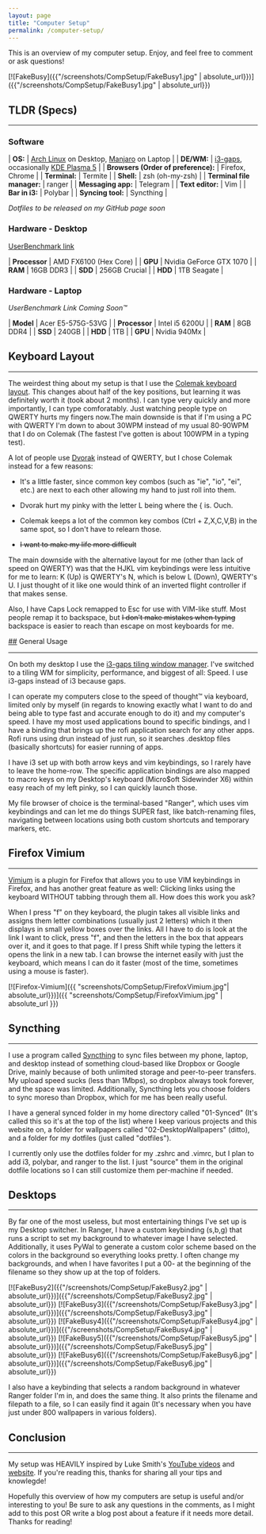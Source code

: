 ```yaml
---
layout: page
title: "Computer Setup"
permalink: /computer-setup/
---
```


This is an overview of my computer setup. Enjoy, and feel free to comment or ask questions!

[![FakeBusy]({{"/screenshots/CompSetup/FakeBusy1.jpg" | absolute_url}})]({{"/screenshots/CompSetup/FakeBusy1.jpg" | absolute_url}})

## TLDR (Specs)
* * *
### Software

| __OS:__ | [Arch Linux](https://www.archlinux.org/) on Desktop, [Manjaro](https://manjaro.org/) on Laptop |
| __DE/WM:__ | [i3-gaps](https://github.com/Airblader/i3), occasionally [KDE Plasma 5](https://www.kde.org/plasma-desktop) |
| __Browsers (Order of preference):__ | Firefox, Chrome |
| __Terminal:__ | Termite | 
| __Shell:__ | zsh (oh-my-zsh) | 
| __Terminal file manager:__ | ranger | 
| __Messaging app:__ | Telegram | 
| __Text editor:__ | Vim | 
| __Bar in i3:__ | Polybar | 
| __Syncing tool:__ | Syncthing |

*Dotfiles to be released on my GitHub page soon*

### Hardware - Desktop
[UserBenchmark link](https://www.userbenchmark.com/UserRun/3274789)

| __Processor__ | AMD FX6100 (Hex Core) |
| __GPU__ | Nvidia GeForce GTX 1070 |
| __RAM__ | 16GB DDR3 |
| __SDD__ | 256GB Crucial |
| __HDD__ | 1TB Seagate |

### Hardware - Laptop
*UserBenchmark Link Coming Soon&trade;*

| __Model__ | Acer E5-575G-53VG |
| __Processor__ | Intel i5 6200U |
| __RAM__ | 8GB DDR4 |
| __SSD__ | 240GB |
| __HDD__ | 1TB |
| __GPU__ | Nvidia 940Mx |


## Keyboard Layout
* * *
The weirdest thing about my setup is that I use the [Colemak keyboard layout](https://colemak.com/). This changes about half of the key positions, but learning it was definitely worth it (took about 2 months). I can type very quickly and more importantly, I can type comforatably. Just watching people type on QWERTY hurts my fingers now.The main downside is that if I'm using a PC with QWERTY I'm down to about 30WPM instead of my usual 80-90WPM that I do on Colemak (The fastest I've gotten is about 100WPM in a typing test). 

A lot of people use [Dvorak](https://www.dvorak-keyboard.com/) instead of QWERTY, but I chose Colemak instead for a few reasons:

* It's a little faster, since common key combos (such as "ie", "io", "ei", etc.) are next to each other allowing my hand to just roll into them.

* Dvorak hurt my pinky with the letter L being where the { is. Ouch.

* Colemak keeps a lot of the common key combos (Ctrl + Z,X,C,V,B) in the same spot, so I don't have to relearn those.

* ~~I want to make my life more difficult~~

The main downside with the alternative layout for me (other than lack of speed on QWERTY) was that the HJKL vim keybindings were less intuitive for me to learn: K (Up) is QWERTY's N, which is below L (Down), QWERTY's U. I just thought of it like one would think of an inverted flight controller if that makes sense.

Also, I have Caps Lock remapped to Esc for use with VIM-like stuff. Most people remap it to backspace, but ~~I don't make mistakes when typing~~ backspace is easier to reach than escape on most keyboards for me.

[##](##) General Usage
* * *

On both my desktop I use the [i3-gaps tiling window manager](https://github.com/Airblader/i3). I've switched to a tiling WM for simplicity, performance, and biggest of all: Speed. I use i3-gaps instead of i3 because gaps.

I can operate my computers close to the speed of thought&trade; via keyboard, limited only by myself (in regards to knowing exactly what I want to do and being able to type fast and accurate enough to do it) and my computer's speed. I have my most used applications bound to specific bindings, and I have a binding that brings up the rofi application search for any other apps. Rofi runs using drun instead of just run, so it searches .desktop files (basically shortcuts) for easier running of apps.

I have i3 set up with both arrow keys and vim keybindings, so I rarely have to leave the home-row. The specific application bindings are also mapped to macro keys on my Desktop's keyboard (Micro$oft Sidewinder X6) within easy reach of my left pinky, so I can quickly launch those.

My file browser of choice is the terminal-based "Ranger", which uses vim keybindings and can let me do things SUPER fast, like batch-renaming files, navigating between locations using both custom shortcuts and temporary markers, etc.

## Firefox Vimium
* * *

[Vimium](https://addons.mozilla.org/en-US/firefox/addon/vimium-ff/) is a plugin for Firefox that allows you to use VIM keybindings in Firefox, and has another great feature as well: Clicking links using the keyboard WITHOUT tabbing through them all. How does this work you ask?

When I press "f" on they keyboard, the plugin takes all visible links and assigns them letter combinations (usually just 2 letters) which it then displays in small yellow boxes over the links. All I have to do is look at the link I want to click, press "f", and then the letters in the box that appears over it, and it goes to that page. If I press Shift while typing the letters it opens the link in a new tab. I can browse the internet easily with just the keyboard, which means I can do it faster (most of the time, sometimes using a mouse is faster).

[![Firefox-Vimium]({{ "screenshots/CompSetup/FirefoxVimium.jpg"| absolute_url}})]({{ "screenshots/CompSetup/FirefoxVimium.jpg" | absolute_url }})

## Syncthing
* * *

I use a program called [Syncthing](https://syncthing.net/) to sync files between my phone, laptop, and desktop instead of something cloud-based like Dropbox or Google Drive, mainly because of both unlimited storage and peer-to-peer transfers. My upload speed sucks (less than 1Mbps), so dropbox always took forever, and the space was limited. Additionally, Syncthing lets you choose folders to sync moreso than Dropbox, which for me has been really useful.

I have a general synced folder in my home directory called "01-Synced" (It's called this so it's at the top of the list) where I keep various projects and this website on, a folder for wallpapers called "02-DesktopWallpapers" (ditto), and a folder for my dotfiles (just called "dotfiles").

I currently only use the dotfiles folder for my .zshrc and .vimrc, but I plan to add i3, polybar, and ranger to the list. I just "source" them in the original dotfile locations so I can still customize them per-machine if needed.

## Desktops
* * *

By far one of the most useless, but most entertaining things I've set up is my Desktop switcher. In Ranger, I have a custom keybinding (s,b,g) that runs a script to set my background to whatever image I have selected. Additionally, it uses PyWal to generate a custom color scheme based on the colors in the background so everything looks pretty. I often change my backgrounds, and when I have favorites I put a 00- at the beginning of the filename so they show up at the top of folders.

[![FakeBusy2]({{"/screenshots/CompSetup/FakeBusy2.jpg" | absolute_url}})]({{"/screenshots/CompSetup/FakeBusy2.jpg" | absolute_url}})
[![FakeBusy3]({{"/screenshots/CompSetup/FakeBusy3.jpg" | absolute_url}})]({{"/screenshots/CompSetup/FakeBusy3.jpg" | absolute_url}})
[![FakeBusy4]({{"/screenshots/CompSetup/FakeBusy4.jpg" | absolute_url}})]({{"/screenshots/CompSetup/FakeBusy4.jpg" | absolute_url}})
[![FakeBusy5]({{"/screenshots/CompSetup/FakeBusy5.jpg" | absolute_url}})]({{"/screenshots/CompSetup/FakeBusy5.jpg" | absolute_url}})
[![FakeBusy6]({{"/screenshots/CompSetup/FakeBusy6.jpg" | absolute_url}})]({{"/screenshots/CompSetup/FakeBusy6.jpg" | absolute_url}})





I also have a keybinding that selects a random background in whatever Ranger folder I'm in, and does the same thing. It also prints the filename and filepath to a file, so I can easily find it again (It's necessary when you have just under 800 wallpapers in various folders).

## Conclusion 
* * *

My setup was HEAVILY inspired by Luke Smith's [YouTube videos](https://www.youtube.com/channel/UC2eYFnH61tmytImy1mTYvhA) and [website](https://lukesmith.xyz). If you're reading this, thanks for sharing all your tips and knowlegde!

Hopefully this overview of how my computers are setup is useful and/or interesting to you! Be sure to ask any questions in the comments, as I might add to this post OR write a blog post about a feature if it needs more detail. Thanks for reading!
